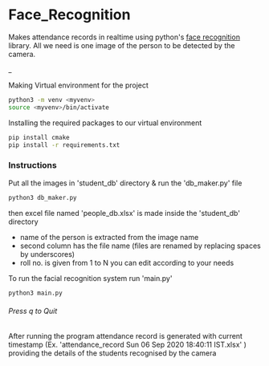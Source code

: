 # Face_Recognition
Makes attendance records in realtime using python's [face recognition](https://pypi.org/project/face-recognition/ "face recognition") library.
All we need is one image of the person to be detected by the camera.

_


Making Virtual environment for the project
```bash
python3 -m venv <myvenv>
source <myvenv>/bin/activate
```
Installing the required packages to our virtual environment
```bash
pip install cmake
pip install -r requirements.txt
```



### Instructions
Put all the images in 'student_db' directory & run the 'db_maker.py' file 
```bash
python3 db_maker.py
```
then excel file named 'people_db.xlsx' is made inside the 'student_db' directory
- name of the person is extracted from the image name
- second column has the file name (files are renamed by replacing spaces by underscores)
- roll no. is given from 1 to N you can edit according to your needs

To run the facial recognition system run 'main.py'
```bash
python3 main.py
```
###### Press q to Quit

After running the program attendance record is generated with current timestamp (Ex. 'attendance_record Sun 06 Sep 2020 18:40:11 IST.xlsx' ) providing the details of the students recognised by the camera
